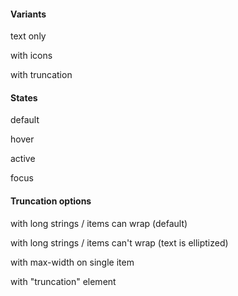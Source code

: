 <section data-test-percy data-section="showcase">
  

  <h4 class="dummy-h4">Variants</h4>

  <p class="dummy-paragraph">text only</p>
  <Hds::Breadcrumb>
    <Hds::Breadcrumb::Item @text="Level one" />
    <Hds::Breadcrumb::Item @text="Level two" />
    <Hds::Breadcrumb::Item @text="Level three" />
    <Hds::Breadcrumb::Item @text="Level four" />
    <Hds::Breadcrumb::Item @text="Level five" />
    <Hds::Breadcrumb::Item @text="Current" @current={{true}} />
  </Hds::Breadcrumb>

  <p class="dummy-paragraph">with icons</p>
  <Hds::Breadcrumb>
    <Hds::Breadcrumb::Item @text="Level one" @icon="org" />
    <Hds::Breadcrumb::Item @text="Level two" @icon="folder" />
    <Hds::Breadcrumb::Item @text="Level three" />
    <Hds::Breadcrumb::Item @text="Level four" />
    <Hds::Breadcrumb::Item @text="Level five" />
    <Hds::Breadcrumb::Item @text="Current" @current={{true}} />
  </Hds::Breadcrumb>

  <p class="dummy-paragraph">with truncation</p>
  <Hds::Breadcrumb>
    <Hds::Breadcrumb::Item @text="Level one" />
    <Hds::Breadcrumb::Item @text="Level two" />
    <Hds::Breadcrumb::Truncation>
      <Hds::Breadcrumb::Item @text="Sub-level one" />
      <Hds::Breadcrumb::Item @text="Sub-level two with a very long string that we may want to trim somehow" />
      <Hds::Breadcrumb::Item @text="Sub-level with icon" @icon="org" />
      <Hds::Breadcrumb::Item @text="Another sub-level with icon" @icon="folder" />
    </Hds::Breadcrumb::Truncation>
    <Hds::Breadcrumb::Item @text="Level four" />
    <Hds::Breadcrumb::Item @text="Level five" />
    <Hds::Breadcrumb::Item @text="Current" @current={{true}} />
  </Hds::Breadcrumb>

  <h4 class="dummy-h4">States</h4>

  <p class="dummy-paragraph">default</p>
  <Hds::Breadcrumb>
    <Hds::Breadcrumb::Item @text="Level one" @icon="org" />
    <Hds::Breadcrumb::Item @text="Level two" @icon="folder" />
    <Hds::Breadcrumb::Truncation>
      <Hds::Breadcrumb::Item @text="Sub-level one" />
      <Hds::Breadcrumb::Item @text="Sub-level two with a very long string that we may want to trim somehow" />
      <Hds::Breadcrumb::Item @text="Sub-level with icon" @icon="org" />
      <Hds::Breadcrumb::Item @text="Another sub-level with icon" @icon="folder" />
    </Hds::Breadcrumb::Truncation>
    <Hds::Breadcrumb::Item @text="Level four" />
    <Hds::Breadcrumb::Item @text="Level five" />
    <Hds::Breadcrumb::Item @text="Current" @current={{true}} />
  </Hds::Breadcrumb>

  <p class="dummy-paragraph">hover</p>
  <Hds::Breadcrumb>
    <Hds::Breadcrumb::Item @text="Level one" @icon="org" mock-state-value="hover" mock-state-selector="a" />
    <Hds::Breadcrumb::Item @text="Level two" @icon="folder" mock-state-value="hover" mock-state-selector="a" />
    <Hds::Breadcrumb::Truncation mock-state-value="hover" mock-state-selector="button">
      <Hds::Breadcrumb::Item @text="Sub-level one" />
      <Hds::Breadcrumb::Item @text="Sub-level two with a very long string that we may want to trim somehow" />
      <Hds::Breadcrumb::Item @text="Sub-level with icon" @icon="org" />
      <Hds::Breadcrumb::Item @text="Another sub-level with icon" @icon="folder" />
    </Hds::Breadcrumb::Truncation>
    <Hds::Breadcrumb::Item @text="Level four" mock-state-value="hover" mock-state-selector="a" />
    <Hds::Breadcrumb::Item @text="Level five" mock-state-value="hover" mock-state-selector="a" />
    <Hds::Breadcrumb::Item @text="Current" @current={{true}} mock-state-value="hover" mock-state-selector="a" />
  </Hds::Breadcrumb>

  <p class="dummy-paragraph">active</p>
  <Hds::Breadcrumb>
    <Hds::Breadcrumb::Item @text="Level one" @icon="org" mock-state-value="active" mock-state-selector="a" />
    <Hds::Breadcrumb::Item @text="Level two" @icon="folder" mock-state-value="active" mock-state-selector="a" />
    <Hds::Breadcrumb::Truncation mock-state-value="active" mock-state-selector="button">
      <Hds::Breadcrumb::Item @text="Sub-level one" />
      <Hds::Breadcrumb::Item @text="Sub-level two with a very long string that we may want to trim somehow" />
      <Hds::Breadcrumb::Item @text="Sub-level with icon" @icon="org" />
      <Hds::Breadcrumb::Item @text="Another sub-level with icon" @icon="folder" />
    </Hds::Breadcrumb::Truncation>
    <Hds::Breadcrumb::Item @text="Level four" mock-state-value="active" mock-state-selector="a" />
    <Hds::Breadcrumb::Item @text="Level five" mock-state-value="active" mock-state-selector="a" />
    <Hds::Breadcrumb::Item @text="Current" @current={{true}} mock-state-value="active" mock-state-selector="a" />
  </Hds::Breadcrumb>

  <p class="dummy-paragraph">focus</p>
  <Hds::Breadcrumb>
    <Hds::Breadcrumb::Item @text="Level one" @icon="org" mock-state-value="focus" mock-state-selector="a" />
    <Hds::Breadcrumb::Item @text="Level two" @icon="folder" mock-state-value="focus" mock-state-selector="a" />
    <Hds::Breadcrumb::Truncation mock-state-value="focus" mock-state-selector="button">
      <Hds::Breadcrumb::Item @text="Sub-level one" />
      <Hds::Breadcrumb::Item @text="Sub-level two with a very long string that we may want to trim somehow" />
      <Hds::Breadcrumb::Item @text="Sub-level with icon" @icon="org" />
      <Hds::Breadcrumb::Item @text="Another sub-level with icon" @icon="folder" />
    </Hds::Breadcrumb::Truncation>
    <Hds::Breadcrumb::Item @text="Level four" mock-state-value="focus" mock-state-selector="a" />
    <Hds::Breadcrumb::Item @text="Level five" mock-state-value="focus" mock-state-selector="a" />
    <Hds::Breadcrumb::Item @text="Current" @current={{true}} mock-state-value="focus" mock-state-selector="a" />
  </Hds::Breadcrumb>

  <h4 class="dummy-h4">Truncation options</h4>

  <p class="dummy-paragraph">with long strings / items can wrap (default)</p>
  <div class="dummy-breadcrumb-max-width-container-large">
    <Hds::Breadcrumb>
      <Hds::Breadcrumb::Item @text="Level one with a very long string" @icon="org" />
      <Hds::Breadcrumb::Item @text="Level two with a very long string" @icon="folder" />
      <Hds::Breadcrumb::Item @text="Level three with a very long string" />
      <Hds::Breadcrumb::Item @text="Level four with a very long string" />
      <Hds::Breadcrumb::Item @text="Level five with a very long string" />
      <Hds::Breadcrumb::Item @text="Current with a very long string" @current={{true}} />
    </Hds::Breadcrumb>

  </div>

  <p class="dummy-paragraph">with long strings / items can't wrap (text is elliptized)</p>
  <div class="dummy-breadcrumb-max-width-container-large">
    <Hds::Breadcrumb @itemsCanWrap={{false}}>
      <Hds::Breadcrumb::Item @text="Level one with a very long string" @icon="org" />
      <Hds::Breadcrumb::Item @text="Level two with a very long string" @icon="folder" />
      <Hds::Breadcrumb::Item @text="Level three with a very long string" />
      <Hds::Breadcrumb::Item @text="Level four with a very long string" />
      <Hds::Breadcrumb::Item @text="Level five with a very long string" />
      <Hds::Breadcrumb::Item @text="Current with a very long string" @current={{true}} />
    </Hds::Breadcrumb>
  </div>

  <p class="dummy-paragraph">with max-width on single item</p>
  <div class="dummy-breadcrumb-max-width-container-large">
    <Hds::Breadcrumb @itemsCanWrap={{false}}>
      <Hds::Breadcrumb::Item @text="Level one" @icon="org" />
      <Hds::Breadcrumb::Item @text="Level two" @icon="folder" />
      <Hds::Breadcrumb::Item @text="Level three" />
      <Hds::Breadcrumb::Item @text="Level four with a very long string" @maxWidth="180px" />
      <Hds::Breadcrumb::Item @text="Level five" />
      <Hds::Breadcrumb::Item @text="Current" @current={{true}} />
    </Hds::Breadcrumb>
  </div>

  <p class="dummy-paragraph">with "truncation" element</p>
  <div class="dummy-breadcrumb-sample-with-truncation-dropdown">
    <Hds::Breadcrumb>
      <Hds::Breadcrumb::Item @text="Level one" />
      <Hds::Breadcrumb::Item @text="Level two" />
      <Hds::Breadcrumb::Truncation>
        <Hds::Breadcrumb::Item @text="Level three" />
        <Hds::Breadcrumb::Item @text="Level four with a long string that can span multiple lines" />
        <Hds::Breadcrumb::Item @text="Level five with icon" @icon="dashboard" />
        <Hds::Breadcrumb::Item @text="Level six with icon" @icon="database" />
      </Hds::Breadcrumb::Truncation>
      <Hds::Breadcrumb::Item @text="Level seven" />
      <Hds::Breadcrumb::Item @text="Level eight" />
      <Hds::Breadcrumb::Item @text="Current" @current={{true}} />
    </Hds::Breadcrumb>
  </div>

</section>